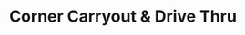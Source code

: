 ---
title: "Corner Carryout & Drive Thru"
url: /tontogany/corner-carryout-und-drive-thru/
shop: Lebensmittel
---